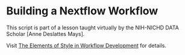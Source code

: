 # Building a Nextflow Workflow

This script is part of a lesson taught virtually by the NIH-NICHD DATA Scholar [Anne Deslattes Mays].   

Visit [The Elements of Style in Workflow Development](https://nih-nichd.github.io) for details.


